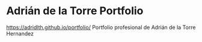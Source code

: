 # Adrián de la Torre Portfolio
https://adridlth.github.io/portfolio/
Portfolio profesional de Adrián de la Torre Hernandez
